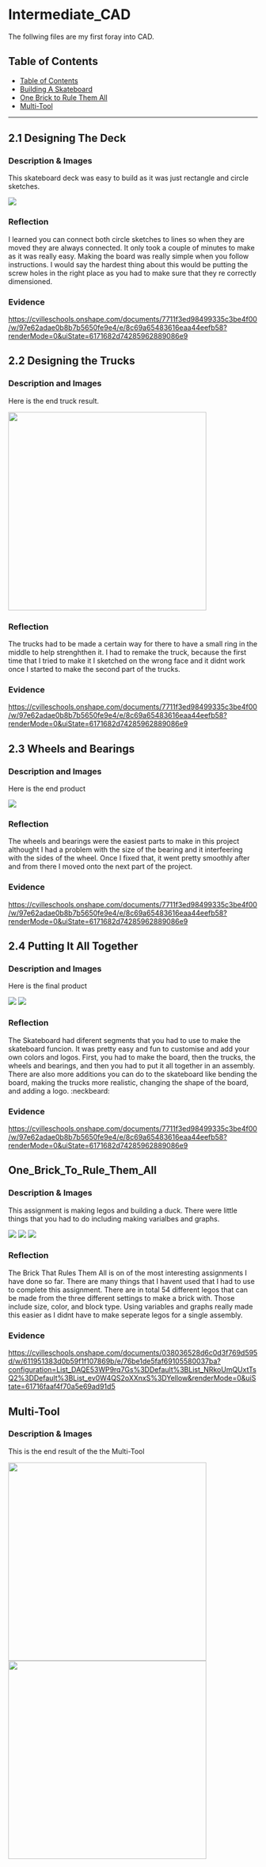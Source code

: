 # Intermediate_CAD
The follwing files are my first foray into CAD.

## Table of Contents
* [Table of Contents](#TableOfContents)
* [Building A Skateboard](#Building_A_Skateboard)
* [One Brick to Rule Them All](#One_Brick_to_Rule_Them_All)
* [Multi-Tool](#Multi_Tool)
---

## 2.1 Designing The Deck

### Description & Images
This skateboard deck was easy to build as it was just rectangle and circle sketches. 

<img src="https://user-images.githubusercontent.com/71342195/138284141-09e13126-1f95-460a-8726-3d39683ced28.png">

### Reflection
I learned you can connect both circle sketches to lines so when they are moved they are always connected. It only took a couple of minutes to make as it was really easy. Making the board was really simple when you follow instructions. I would say the hardest thing about this would be putting the screw holes in the right place as you had to make sure that they re correctly dimensioned. 

### Evidence
https://cvilleschools.onshape.com/documents/7711f3ed98499335c3be4f00/w/97e62adae0b8b7b5650fe9e4/e/8c69a65483616eaa44eefb58?renderMode=0&uiState=6171682d74285962889086e9

## 2.2 Designing the Trucks


### Description and Images 
Here is the end truck result.

<img src="https://user-images.githubusercontent.com/71342195/138284013-de2dab76-2549-4a1c-acbc-b02f35a46f02.png" width="400px">

### Reflection
The trucks had to be made a certain way for there to have a small ring in the middle to help strenghthen it. I had to remake the truck, because the first time that I tried to make it I sketched on the wrong face and it didnt work once I started to make the second part of the trucks.

### Evidence
https://cvilleschools.onshape.com/documents/7711f3ed98499335c3be4f00/w/97e62adae0b8b7b5650fe9e4/e/8c69a65483616eaa44eefb58?renderMode=0&uiState=6171682d74285962889086e9

## 2.3 Wheels and Bearings

### Description and Images
Here is the end product

<img src="https://user-images.githubusercontent.com/71342195/140325295-16c9ff76-b7af-43f7-8f85-0525c4f43481.png">


### Reflection 
The wheels and bearings were the easiest parts to make in this project althought I had a problem with the size of the bearing and it interfeering with the sides of the wheel. Once I fixed that, it went pretty smoothly after and from there I moved onto the next part of the project.

### Evidence
https://cvilleschools.onshape.com/documents/7711f3ed98499335c3be4f00/w/97e62adae0b8b7b5650fe9e4/e/8c69a65483616eaa44eefb58?renderMode=0&uiState=6171682d74285962889086e9

## 2.4 Putting It All Together

### Description and Images
Here is the final product

<img src="https://user-images.githubusercontent.com/71342195/140325515-249e2466-fab2-4a08-81d0-9621ad24de9c.png">

<img src="https://user-images.githubusercontent.com/71342195/140325694-a867e856-7921-4db3-a753-09469ee4b702.png">

### Reflection
The Skateboard had diferent segments that you had to use to make the skateboard funcion. It was pretty easy and fun to customise and add your own colors and logos. First, you had to make the board, then the trucks, the wheels and bearings, and then you had to put it all together in an assembly. There are also more additions you can do to the skateboard like bending the board, making the trucks more realistic, changing the shape of the board, and adding a logo. :neckbeard:      

### Evidence
https://cvilleschools.onshape.com/documents/7711f3ed98499335c3be4f00/w/97e62adae0b8b7b5650fe9e4/e/8c69a65483616eaa44eefb58?renderMode=0&uiState=6171682d74285962889086e9

## One_Brick_To_Rule_Them_All

### Description & Images
This assignment is making legos and  building a duck. There were little things that you had to do including making varialbes and graphs.

<img src="https://user-images.githubusercontent.com/71342195/138289143-c76eb2ef-cb34-4f4a-907d-38d5d237de31.png"> <img src="https://user-images.githubusercontent.com/71342195/138289448-4bc8b72f-717e-4845-8661-14251ca37e29.png"> <img src="https://user-images.githubusercontent.com/71342195/138289561-a2604c6d-7a5d-44d8-be02-d8a956e8541b.png">

### Reflection
The Brick That Rules Them All is on of the most interesting assignments I have done so far. There are many things that I havent used that I had to use to complete this assignment. There are in total 54 different legos that can be made from the three different settings to make a brick with. Those include size, color, and block type. Using variables and graphs really made this easier as I didnt have to make seperate legos for a single assembly. 

### Evidence
https://cvilleschools.onshape.com/documents/038036528d6c0d3f769d595d/w/611951383d0b59f1f107869b/e/76be1de5faf69105580037ba?configuration=List_DAQE53WP9rq7Gs%3DDefault%3BList_NRkoUmQUxtTsQ2%3DDefault%3BList_ev0W4QS2oXXnxS%3DYellow&renderMode=0&uiState=61716faaf4f70a5e69ad91d5

## Multi-Tool

### Description & Images
This is the end result of the the Multi-Tool

<img src="https://user-images.githubusercontent.com/71342195/140953353-c5ccb055-6ff8-4a21-8a35-2b40bcd36bf5.png" width="400px"> <img src="https://user-images.githubusercontent.com/71342195/140955461-532de361-005b-47c5-8e20-910c096c7181.JPG" width="400px"> 





